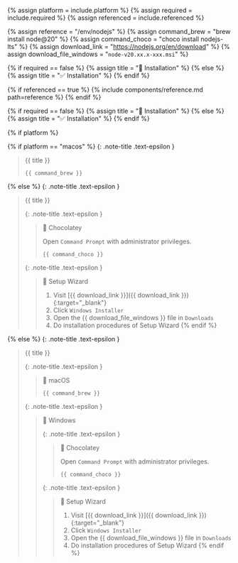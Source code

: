 <!-- LOCATION -->
<!-- _includes/components/nodejs/ -->

<!-- INCLUDE -->
<!-- components/nodejs/installation.md -->

<!-- VARIABLES -->
<!-- platform:      [macos, windows], default to ALL -->
<!-- required:      [true, false], default to true -->
<!-- referenced:    [true, false], default to false -->


<!-- READ VARIABLES -->
{% assign platform   = include.platform %}
{% assign required   = include.required %}
{% assign referenced = include.referenced %}


<!-- ASSIGN CONSTANTS -->
{% assign reference             = "/env/nodejs" %}
{% assign command_brew          = "brew install node@20" %}
{% assign command_choco         = "choco install nodejs-lts" %}
{% assign download_link         = "https://nodejs.org/en/download" %}
{% assign download_file_windows = "`node-v20.xx.x-xxx.msi`" %}


<!-- DECIDE TO DISPLAY THE NECESSITY OF THE INSTALLATION -->
{% if required == false %}
    {% assign title = "🔲 Installation" %}
{% else %}
    {% assign title = "✅ Installation" %}
{% endif %}


<!-- DECIDE TO DISPLAY THE LINK OF THIS COMPONENT -->
{% if referenced == true %}
{% include components/reference.md path=reference %}
{% endif %}


<!-- MAIN CONTENT -->

<!-- Set title -->
{% if required == false %}
    {% assign title = "🔲 Installation" %}
{% else %}
    {% assign title = "✅ Installation" %}
{% endif %}

<!-- macOS & Windows -->
{% if platform %}

<!-- macOS -->
{% if platform == "macos" %}
{: .note-title .text-epsilon }
> {{ title }}
>
> ```shell
> {{ command_brew }}
> ```

<!-- Windows -->
{% else %}
{: .note-title .text-epsilon }
> {{ title }}
>
> {: .note-title .text-epsilon }
>> 🔘 Chocolatey
>> 
>> Open `Command Prompt` with administrator privileges.
>> ```shell
>> {{ command_choco }}
>> ```
>
> {: .note-title .text-epsilon }
>> 🔘 Setup Wizard
>>
>> 1. Visit [{{ download_link }}]({{ download_link }}){:target="\_blank"}
>> 2. Click `Windows Installer`
>> 3. Open the {{ download_file_windows }} file in `Downloads`
>> 4. Do installation procedures of Setup Wizard
{% endif %}

<!-- All -->
{% else %}
{: .note-title .text-epsilon }
> {{ title }}
>
> {: .note-title .text-epsilon }
>> 🔘 macOS
>> 
>> ```shell
>> {{ command_brew }}
>> ```
>
>
> {: .note-title .text-epsilon }
>> 🔘 Windows
>>
>> {: .note-title .text-epsilon }
>>> 🔘 Chocolatey
>>> 
>>> Open `Command Prompt` with administrator privileges.
>>> ```shell
>>> {{ command_choco }}
>>> 
>>> ```
>>
>> {: .note-title .text-epsilon }
>>> 🔘 Setup Wizard
>>> 
>>> 1. Visit [{{ download_link }}]({{ download_link }}){:target="\_blank"}
>>> 2. Click `Windows Installer`
>>> 3. Open the {{ download_file_windows }} file in `Downloads`
>>> 4. Do installation procedures of Setup Wizard
{% endif %}
